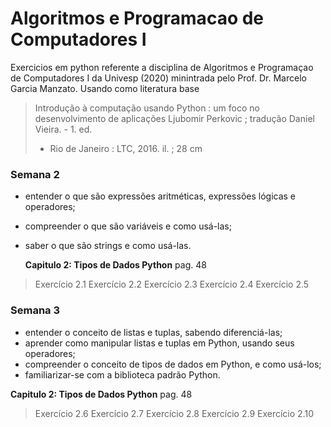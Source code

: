# Algoritmos e Programacao de Computadores I
Exercicios em python referente a disciplina de Algoritmos e Programaçao de Computadores I da Univesp (2020) minintrada pelo Prof. Dr. Marcelo Garcia Manzato.
Usando como literatura base 

>Introdução à computação usando Python : um foco no desenvolvimento de aplicações
>Ljubomir Perkovic ; tradução Daniel Vieira. - 1. ed. 
>- Rio de Janeiro : LTC, 2016. il. ; 28 cm

### Semana 2

  - entender o que são expressões aritméticas, expressões lógicas e operadores;
  - compreender o que são variáveis e como usá-las;
  - saber o que são strings e como usá-las.
  
    **Capitulo 2: Tipos de Dados Python**
    pag. 48 
   > Exercício 2.1
   > Exercício 2.2
   > Exercício 2.3
   > Exercício 2.4
   > Exercício 2.5
   
### Semana 3 

  - entender o conceito de listas e tuplas, sabendo diferenciá-las;
  - aprender como manipular listas e tuplas em Python, usando seus operadores;
  - compreender o conceito de tipos de dados em Python, e como usá-los;
  - familiarizar-se com a biblioteca padrão Python.

   **Capitulo 2: Tipos de Dados Python**
    pag. 48 
   > Exercício 2.6
   > Exercício 2.7
   > Exercício 2.8
   > Exercício 2.9
   > Exercício 2.10


